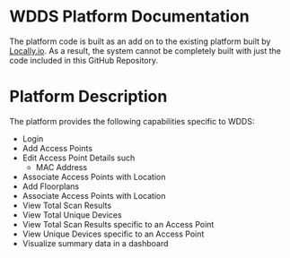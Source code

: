 # WDDS Platform Documentation

The platform code is built as an add on to the existing platform built by [Locally.io](https://locally.io). As a result, the system cannot be completely built with just the code included in this GitHub Repository.

# Platform Description

The platform provides the following capabilities specific to WDDS:

* Login
* Add Access Points
* Edit Access Point Details such
  * MAC Address
* Associate Access Points with Location
* Add Floorplans
* Associate Access Points with Location
* View Total Scan Results
* View Total Unique Devices
* View Total Scan Results specific to an Access Point
* View Unique Devices specific to an Access Point
* Visualize summary data in a dashboard
